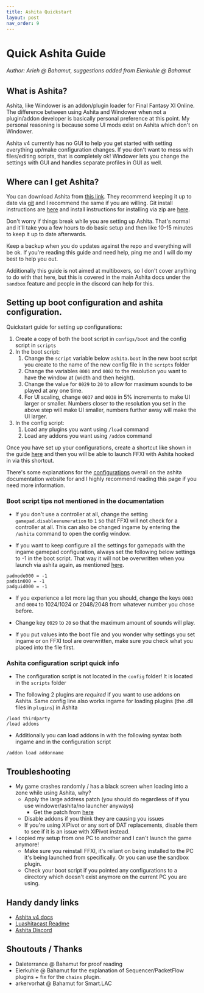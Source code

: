 ```yaml
---
title: Ashita Quickstart
layout: post
nav_order: 9
---
```

# Quick Ashita Guide

###### Author: Arieh @ Bahamut, suggestions added from Eierkuhle @ Bahamut

## What is Ashita?

Ashita, like Windower is an addon/plugin loader for Final Fantasy XI Online. The difference between using Ashita and Windower when not a plugin/addon developer is basically personal preference at this point. My personal reasoning is because some UI mods exist on Ashita which don't on Windower.

Ashita v4 currently has no GUI to help you get started with setting everything up/make configuration changes. If you don't want to mess with files/editing scripts, that is completely ok! Windower lets you change the settings with GUI and handles separate profiles in GUI as well.

## Where can I get Ashita?

You can download Ashita from [this link](https://docs.ashitaxi.com/installation/). They recommend keeping it up to date via [git](https://git-scm.com/) and I recommend the same if you are willing. Git install instructions are [here](https://docs.ashitaxi.com/installation/install_git/) and install instructions for installing via zip are [here](https://docs.ashitaxi.com/installation/install_zip/).

Don't worry if things break while you are setting up Ashita. That's normal and it'll take you a few hours to do basic setup and then like 10-15 minutes to keep it up to date afterwards.

Keep a backup when you do updates against the repo and everything will be ok. If you're reading this guide and need help, ping me and I will do my best to help you out.

Additionally this guide is not aimed at multiboxers, so I don't cover anything to do with that here, but this is covered in the main Ashita docs under the `sandbox` feature and people in the discord can help for this.

## Setting up boot configuration and ashita configuration.

Quickstart guide for setting up configurations:

1. Create a copy of both the boot script in `configs/boot` and the config script in `scripts`
2. In the boot script:
    1. Change the `script` variable below `ashita.boot` in the new boot script you create to the name of the new config file in the `scripts` folder
    2. Change the variables `0001` and `0002` to the resolution you want to have the window at (width and then height).
    3. Change the value for `0029` to `20` to allow for maximum sounds to be played at any one time.
    4. For UI scaling, change `0037` and `0038` in 5% increments to make UI larger or smaller. Numbers closer to the resolution you set in the above step will make UI smaller, numbers further away will make the UI larger.
3. In the config script:
    1. Load any plugins you want using `/load` command
    2. Load any addons you want using `/addon` command

Once you have set up your configurations, create a shortcut like shown in the guide [here](https://docs.ashitaxi.com/usage/running/) and then you will be able to launch FFXI with Ashita hooked in via this shortcut.

There's some explanations for the [configurations](https://docs.ashitaxi.com/usage/configurations/) overall on the ashita documentation website for and I highly recommend reading this page if you need more information.

### Boot script tips not mentioned in the documentation

* If you don't use a controller at all, change the setting `gamepad.disableenumeration` to `1` so that FFXI will not check for a controller at all. This can also be changed ingame by entering the `/ashita` command to open the config window.

* If you want to keep configure all the settings for gamepads with the ingame gamepad configuration, always set the following below settings to -1 in the boot script. That way it will not be overwritten when you launch via ashita again, as mentioned [here](https://docs.ashitaxi.com/usage/configurations/#section-ffxiregistry).
```
padmode000 = -1
padsin000 = -1
padguid000 = -1
```

* If you experience a lot more lag than you should, change the keys `0003` and `0004` to 1024/1024 or 2048/2048 from whatever number you chose before.

* Change key `0029` to `20` so that the maximum amount of sounds will play.

* If you put values into the boot file and you wonder why settings you set ingame or on FFXI tool are overwritten, make sure you check what you placed into the file first.

### Ashita configuration script quick info

* The configuration script is not located in the `config` folder! It is located in the `scripts` folder

* The following 2 plugins are *required* if you want to use addons on Ashita. Same config line also works ingame for loading plugins (the .dll files in `plugins`) in Ashita
```
/load thirdparty
/load addons
```

* Additionally you can load addons in with the following syntax both ingame and in the configuration script
```
/addon load addonname
```

## Troubleshooting
* My game crashes randomly / has a black screen when loading into a zone while using Ashita, why?
    * Apply the large address patch (you should do regardless of if you use windower/ashita/no launcher anyways)
        * Get the patch from [here](https://github.com/ThornyFFXI/LargeAddressAware/releases/tag/1.00)
   * Disable addons if you think they are causing you issues
   * If you're using XIPivot or any sort of DAT replacements, disable them to see if it is an issue with XIPivot instead.
* I copied my setup from one PC to another and I can't launch the game anymore!
    * Make sure you reinstall FFXI, it's reliant on being installed to the PC it's being launched from specifically. Or you can use the sandbox plugin.
    * Check your boot script if you pointed any configurations to a directory which doesn't exist anymore on the current PC you are using.

## Handy dandy links
* [Ashita v4 docs](https://docs.ashitaxi.com)
* [Luashitacast Readme](https://thornyffxi.github.io/LuAshitacast/)
* [Ashita Discord](https://discord.com/invite/ashita)

## Shoutouts / Thanks
* Daleterrance @ Bahamut for proof reading
* Eierkuhle @ Bahamut for the explanation of Sequencer/PacketFlow plugins + fix for the `chains` plugin.
* arkervorhat @ Bahamut for Smart.LAC